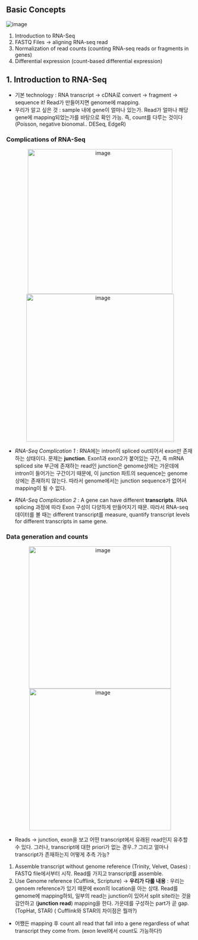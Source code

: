 ## Basic Concepts
![image](https://user-images.githubusercontent.com/47490862/182034107-17a90d64-2356-4b8e-896d-b653baab94a0.png)

1. Introduction to RNA-Seq
2. FASTQ Files -> aligning RNA-seq read
3. Normalization of read counts (counting RNA-seq reads or fragments in genes)
4. Differential expression (count-based differential expression)

## 1. Introduction to RNA-Seq
- 기본 technology : RNA transcript -> cDNA로 convert -> fragment -> sequence it! Read가 만들어지면 genome에 mapping.
- 우리가 알고 싶은 것 : sample 내에 gene이 얼마나 있는가. Read가 얼마나 해당 gene에 mapping되었는가를 바탕으로 확인 가능. 즉, count를 다루는 것이다 (Poisson, negative bionomal.. DESeq, EdgeR)

### Complications of RNA-Seq
<p align="center"><img width="389" alt="image" src="https://user-images.githubusercontent.com/47490862/182033868-58f6b74c-2450-4945-9a8d-1dbb7410ee69.png"><img width="397" alt="image" src="https://user-images.githubusercontent.com/47490862/182034235-e2adbcc2-bad6-4657-a672-bbb185183356.png"> 

- *RNA-Seq Complication 1* :  RNA에는 intron이 spliced out되어서 exon만 존재하는 상태이다. 문제는 **junction**. Exon1과 exon2가 붙어있는 구간, 즉 mRNA spliced site 부근에 존재하는 read인 junction은 genome상에는 가운데에 intron이 들어가는 구간이기 때문에, 이 junction 파트의 sequence는 genome 상에는 존재하지 않는다. 따라서 genome에서는 junction sequence가 없어서 mapping이 될 수 없다.

- *RNA-Seq Complication 2* : A gene can have different **transcripts**. RNA splicing 과정에 따라 Exon 구성이 다양하게 만들어지기 때문. 따라서 RNA-seq 데이터를 볼 때는 different transcript를 measure, quantify transcript levels for different transcripts in same gene.

### Data generation and counts
<p align="center"><img width="382" alt="image" src="https://user-images.githubusercontent.com/47490862/182035517-381c86e4-42a2-439c-9c85-e35135262759.png"><img width="381" alt="image" src="https://user-images.githubusercontent.com/47490862/182035856-973f2f2b-5f53-4752-b5c3-eada9e8b5187.png">


- Reads -> junction, exon을 보고 어떤 transcript에서 유래된 read인지 유추할 수 있다. 그러나, transcript에 대한 priori가 없는 경우..? 그리고 얼마나 transcript가 존재하는지 어떻게 추측 가능?
1. Assemble transcript without genome reference (Trinity, Velvet, Oases)
 : FASTQ file에서부터 시작. Read를 가지고 transcript를 assemble.
2. Use Genome reference (Cufflink, Scripture) -> **우리가 다룰 내용**
 : 우리는 genoem reference가 있기 때문에 exon의 location을 아는 상태. Read를 genome에 mapping하되, 일부의 read는 junction이 있어서 split site라는 것을 감안하고 (**junction read**) mapping을 한다. 가운데를 구성하는 part가 곧 gap. (TopHat, STAR)
 ( Cufflink와 STAR의 차이점은 뭘까?)
- 어쨌든 mapping 후 count all read that fall into a gene regardless of what transcript they come from. (exon level에서 count도 가능하다!)


